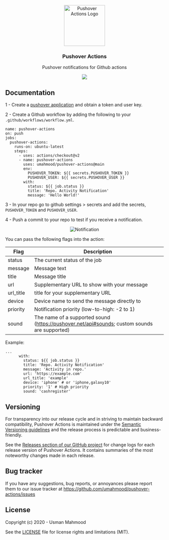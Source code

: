<p align="center">
    <img alt="Pushover Actions Logo" src="https://raw.githubusercontent.com/umahmood/pushover-actions/main/assets/images/logo.jpg" height="130" />
    <h3 align="center">Pushover Actions</h3>
    <p align="center">Pushover notifications for Github actions</p>
    <p align="center">
    <a href="https://github.com/Clivern/pushover-actions/blob/main/LICENSE"><img src="https://img.shields.io/badge/License-MIT-blue.svg"></a>
    </p>
</p>

## Documentation
1 - Create a [pushover application](https://pushover.net/) and obtain a token and user key.

2 - Create a Github workflow by adding the following to your `.github/workflows/workflow.yml`.
```
name: pushover-actions
on: push
jobs:
  pushover-actions:
    runs-on: ubuntu-latest
    steps:
      - uses: actions/checkout@v2 
      - name: pushover-actions
        uses: umahmood/pushover-actions@main
        env:
          PUSHOVER_TOKEN: ${{ secrets.PUSHOVER_TOKEN }}
          PUSHOVER_USER: ${{ secrets.PUSHOVER_USER }}
        with:
          status: ${{ job.status }}
          title: 'Repo. Activity Notification'
          message: 'Hello World!'
```
3 - In your repo go to github settings > secrets and add the secrets,  `PUSHOVER_TOKEN` and `PUSHOVER_USER`.

4 - Push a commit to your repo to test if you receive a notification. 

<p align="center">
<img alt="Notification" src="https://raw.githubusercontent.com/umahmood/pushover-actions/main/assets/images/notification.jpg" />
</p>

You can pass the following flags into the action:

| Flag | Description |
| ---- | ----------- |
| status | The current status of the job |
| message | Message text |
| title | Message title |
| url | Supplementary URL to show with your message |
| url_title | title for your supplementary URL |
| device | Device name to send the message directly to |
| priority | Notification priority (low-to-high: -2 to 1) |
| sound | The name of a supported sound (https://pushover.net/api#sounds; custom sounds are supported) |

Example: 
```
...
      with:
        status: ${{ job.status }}
        title: 'Repo. Activity Notification'
        message: 'Activity in repo.'
        url: 'https://example.com'
        url_title: 'example'
        device: 'iphone' # or 'iphone,galaxy10'
        priority: '1' # High priority
        sound: 'cashregister'
```

## Versioning

For transparency into our release cycle and in striving to maintain backward compatibility, Pushover Actions is maintained under the [Semantic Versioning guidelines](https://semver.org/) and the release process is predictable and business-friendly.

See the [Releases section of our GitHub project](https://github.com/umahmood/pushover-actions/releases) for change logs for each release version of Pushover Actions. It contains summaries of the most noteworthy changes made in each release.

## Bug tracker

If you have any suggestions, bug reports, or annoyances please report them to our issue tracker at https://github.com/umahmood/pushover-actions/issues

## License

Copyright (c) 2020 - Usman Mahmood

See the [LICENSE](LICENSE.md) file for license rights and limitations (MIT).
